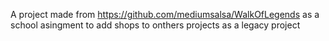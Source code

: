 A project made from https://github.com/mediumsalsa/WalkOfLegends as a school asingment to add shops to onthers projects as a legacy project
